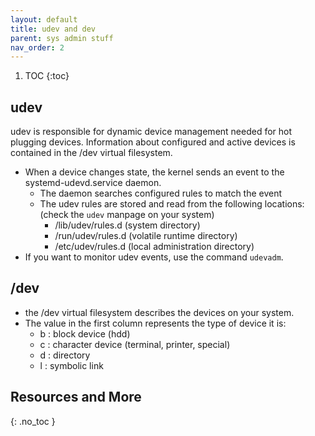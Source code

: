 ```yaml
---
layout: default
title: udev and dev
parent: sys admin stuff
nav_order: 2
---
```


1. TOC
{:toc}

## udev
udev is responsible for dynamic device management needed for hot plugging devices.
Information about configured and active devices is contained in the /dev virtual filesystem.
- When a device changes state, the kernel sends an event to the systemd-udevd.service daemon.
  - The daemon searches configured rules to match the event
  - The udev rules are stored and read from the following locations: (check the `udev` manpage on your system)
    - /lib/udev/rules.d (system directory)
    - /run/udev/rules.d (volatile runtime directory)
    - /etc/udev/rules.d (local administration directory)
- If you want to monitor udev events, use the command `udevadm`. 

## /dev
- the /dev virtual filesystem describes the devices on your system.
- The value in the first column represents the type of device it is:
  - b : block device (hdd)
  - c : character device (terminal, printer, special)
  - d : directory
  - l : symbolic link



## Resources and More
{: .no_toc }

